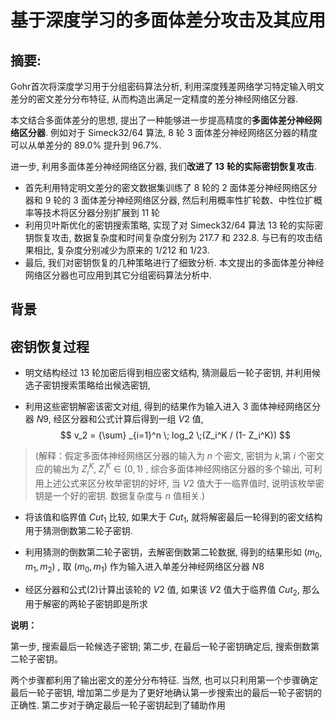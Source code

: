 # 基于深度学习的多面体差分攻击及其应用

## 摘要:

Gohr首次将深度学习用于分组密码算法分析, 利用深度残差网络学习特定输入明文差分的密文差分分布特征, 从而构造出满足一定精度的差分神经网络区分器. 



本文结合多面体差分的思想, 提出了一种能够进一步提高精度的**多面体差分神经网络区分器**. 
例如对于 Simeck32/64 算法, 8 轮 3 面体差分神经网络区分器的精度可以从单差分的 89.0% 提升到 96.7%. 

进一步, 利用多面体差分神经网络区分器, 我们**改进了 13 轮的实际密钥恢复攻击**. 



- 首先利用特定明文差分的密文数据集训练了 8 轮的 2 面体差分神经网络区分器和 9 轮的 3 面体差分神经网络区分器, 然后利用概率性扩轮数、中性位扩概率等技术将区分器分别扩展到 11 轮
- 利用贝叶斯优化的密钥搜索策略, 实现了对 Simeck32/64 算法 13 轮的实际密钥恢复攻击, 数据复杂度和时间复杂度分别为 217.7 和 232.8. 与已有的攻击结果相比, 复杂度分别减少为原来的 1/212 和 1/23. 
- 最后, 我们对密钥恢复的几种策略进行了细致分析. 本文提出的多面体差分神经网络区分器也可应用到其它分组密码算法分析中.



## 背景







## 密钥恢复过程

- 明文结构经过 13 轮加密后得到相应密文结构, 猜测最后一轮子密钥, 并利用候选子密钥搜索策略给出候选密钥, 

- 利用这些密钥解密该密文对组, 得到的结果作为输入进入 3 面体神经网络区分器 $N9$, 经区分器和公式计算后得到一组 $V2$ 值,
$$
v_2 = {\sum} _{i=1}^n \; log_2 \;(Z_i^K / (1- Z_i^K))
$$
> (解释：假定多面体神经网络区分器的输入为 $n$ 个密文, 密钥为 $k$,第 $i$ 个密文应的输出为 $Z_i^K,\; Z_i^K \in (0,1)$ , 综合多面体神经网络区分器的多个输出, 可利用上述公式来区分枚举密钥的好坏, 当 $V2$ 值大于一临界值时, 说明该枚举密钥是一个好的密钥. 数据复杂度与 $n$ 值相关.)



- 将该值和临界值 $Cut_1$ 比较, 如果大于 $Cut_1$, 就将解密最后一轮得到的密文结构用于猜测倒数第二轮子密钥.

- 利用猜测的倒数第二轮子密钥，去解密倒数第二轮数据, 得到的结果形如 $(m_0, m_1, m_2)$ , 取 $(m_0, m_1)$ 作为输入进入单差分神经网络区分器 $N8$
- 经区分器和公式(2)计算出该轮的 $V2$ 值, 如果该 $V2$ 值大于临界值 $Cut_2$, 那么用于解密的两轮子密钥即是所求

**说明：**

第一步, 搜索最后一轮候选子密钥; 
第二步, 在最后一轮子密钥确定后, 搜索倒数第二轮子密钥。

两个步骤都利用了输出密文的差分分布特征. 当然, 也可以只利用第一个步骤确定最后一轮子密钥, 增加第二步是为了更好地确认第一步搜索出的最后一轮子密钥的正确性. 第二步对于确定最后一轮子密钥起到了辅助作用
